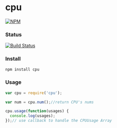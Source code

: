 cpu
===

[![NPM](https://nodei.co/npm/cpu.png?downloads=true&downloadRank=true&stars=true)](https://nodei.co/npm/cpu/)

### Status

[![Build Status](https://travis-ci.org/dayuoba/cpu.png)](https://travis-ci.org/dayuoba/cpu)

### Install

```bash
npm install cpu
```

### Usage

```javascript
var cpu = require('cpu');

var num = cpu.num();//return CPU's nums

cpu.usage(function(usages) {
  console.log(usages);
});// use callback to handle the CPUUsage Array

``` 
